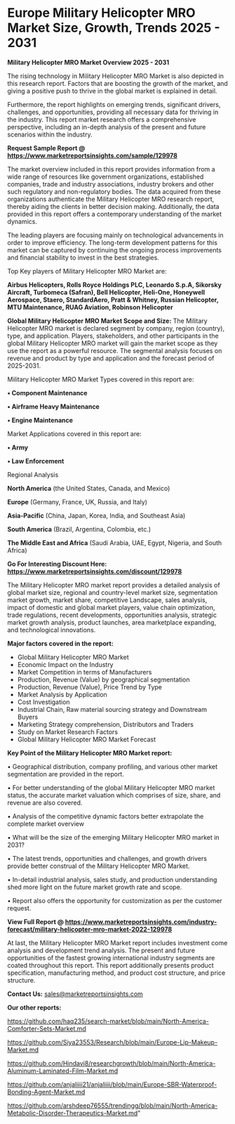  # Europe Military Helicopter MRO Market Size, Growth, Trends 2025 - 2031

<Strong> Military Helicopter MRO Market Overview 2025 - 2031</strong>

The rising technology in Military Helicopter MRO Market is also depicted in this research report. Factors that are boosting the growth of the market, and giving a positive push to thrive in the global market is explained in detail.

Furthermore, the report highlights on emerging trends, significant drivers, challenges, and opportunities, providing all necessary data for thriving in the industry. This report market research offers a comprehensive perspective, including an in-depth analysis of the present and future scenarios within the industry.

<strong>Request Sample Report @ <a href=https://www.marketreportsinsights.com/sample/129978>https://www.marketreportsinsights.com/sample/129978</a></strong>

The market overview included in this report provides information from a wide range of resources like government organizations, established companies, trade and industry associations, industry brokers and other such regulatory and non-regulatory bodies. The data acquired from these organizations authenticate the Military Helicopter MRO research report, thereby aiding the clients in better decision making. Additionally, the data provided in this report offers a contemporary understanding of the market dynamics.

The leading players are focusing mainly on technological advancements in order to improve efficiency. The long-term development patterns for this market can be captured by continuing the ongoing process improvements and financial stability to invest in the best strategies.

Top Key players of Military Helicopter MRO Market are:

<strong>Airbus Helicopters, Rolls Royce Holdings PLC, Leonardo S.p.A, Sikorsky Aircraft, Turbomeca (Safran), Bell Helicopter, Heli-One, Honeywell Aerospace, Staero, StandardAero, Pratt & Whitney, Russian Helicopter, MTU Maintenance, RUAG Aviation, Robinson Helicopter</strong>

<strong><b>Global Military Helicopter MRO Market Scope and Size:</b></strong>
The Military Helicopter MRO market is declared segment by company, region (country), type, and application. Players, stakeholders, and other participants in the global Military Helicopter MRO market will gain the market scope as they use the report as a powerful resource. The segmental analysis focuses on revenue and product by type and application and the forecast period of 2025-2031.

Military Helicopter MRO Market Types covered in this report are:

<strong>• Component Maintenance

• Airframe Heavy Maintenance

• Engine Maintenance</strong>

Market Applications covered in this report are:

<strong>• Army

• Law Enforcement</strong> 

Regional Analysis

<strong>North America</strong> (the United States, Canada, and Mexico)

<strong>Europe</strong> (Germany, France, UK, Russia, and Italy)

<strong>Asia-Pacific</strong> (China, Japan, Korea, India, and Southeast Asia)

<strong>South America</strong> (Brazil, Argentina, Colombia, etc.)

<strong>The Middle East and Africa</strong> (Saudi Arabia, UAE, Egypt, Nigeria, and South Africa)

<strong>Go For Interesting Discount Here: <a href=https://www.marketreportsinsights.com/discount/129978>https://www.marketreportsinsights.com/discount/129978</a></strong>

The Military Helicopter MRO market report provides a detailed analysis of global market size, regional and country-level market size, segmentation market growth, market share, competitive Landscape, sales analysis, impact of domestic and global market players, value chain optimization, trade regulations, recent developments, opportunities analysis, strategic market growth analysis, product launches, area marketplace expanding, and technological innovations.

<strong><b>Major factors covered in the report:</b></strong>
<ul>
  <li>Global Military Helicopter MRO Market </li>
  <li>Economic Impact on the Industry</li>
  <li>Market Competition in terms of Manufacturers</li>
  <li>Production, Revenue (Value) by geographical segmentation</li>
  <li>Production, Revenue (Value), Price Trend by Type</li>
  <li>Market Analysis by Application</li>
  <li>Cost Investigation</li>
  <li>Industrial Chain, Raw material sourcing strategy and Downstream Buyers</li>
  <li>Marketing Strategy comprehension, Distributors and Traders</li>
  <li>Study on Market Research Factors</li>
  <li>Global Military Helicopter MRO Market Forecast</li>
</ul>

<strong><b>Key Point of the Military Helicopter MRO Market report:</b></strong>

• Geographical distribution, company profiling, and various other market segmentation are provided in the report.

• For better understanding of the global Military Helicopter MRO market status, the accurate market valuation which comprises of size, share, and revenue are also covered.

• Analysis of the competitive dynamic factors better extrapolate the complete market overview

• What will be the size of the emerging Military Helicopter MRO market in 2031?

• The latest trends, opportunities and challenges, and growth drivers provide better construal of the Military Helicopter MRO Market.

• In-detail industrial analysis, sales study, and production understanding shed more light on the future market growth rate and scope.

• Report also offers the opportunity for customization as per the customer request.

<strong><b>View Full Report @ <a href=https://www.marketreportsinsights.com/industry-forecast/military-helicopter-mro-market-2022-129978>https://www.marketreportsinsights.com/industry-forecast/military-helicopter-mro-market-2022-129978</a></b></strong>


At last, the Military Helicopter MRO Market report includes investment come analysis and development trend analysis. The present and future opportunities of the fastest growing international industry segments are coated throughout this report. This report additionally presents product specification, manufacturing method, and product cost structure, and price structure.

<strong>Contact Us:</strong>
sales@marketreportsinsights.com

<strong>Our other reports:</strong>

<a href=https://github.com/haq235/search-market/blob/main/North-America-Comforter-Sets-Market.md>https://github.com/haq235/search-market/blob/main/North-America-Comforter-Sets-Market.md</a>

<a href=https://github.com/Siya23553/Research/blob/main/Europe-Lip-Makeup-Market.md>https://github.com/Siya23553/Research/blob/main/Europe-Lip-Makeup-Market.md</a>

<a href=https://github.com/Hindavi8/researchgrowth/blob/main/North-America-Aluminum-Laminated-Film-Market.md>https://github.com/Hindavi8/researchgrowth/blob/main/North-America-Aluminum-Laminated-Film-Market.md</a>

<a href=https://github.com/anjaliiii21/anjaliiii/blob/main/Europe-SBR-Waterproof-Bonding-Agent-Market.md>https://github.com/anjaliiii21/anjaliiii/blob/main/Europe-SBR-Waterproof-Bonding-Agent-Market.md</a>

<a href=https://github.com/arshdeep76555/trendingg/blob/main/North-America-Metabolic-Disorder-Therapeutics-Market.md>https://github.com/arshdeep76555/trendingg/blob/main/North-America-Metabolic-Disorder-Therapeutics-Market.md</a>"
